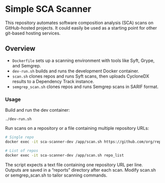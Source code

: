 # Simple SCA Scanner

This repository automates software composition analysis (SCA) scans on GitHub-hosted projects. It could easily be used as a starting point for other git-based hosting services.

## Overview

 - `Dockerfile` sets up a scanning environment with tools like Syft, Grype, and Semgrep.
 - `dev-run.sh` builds and runs the development Docker container.
 - `scan.sh` clones repos and runs Syft scans, then uploads CycloneDX results to a Dependency Track instance.
 - `semgrep_scan.sh` clones repos and runs Semgrep scans in SARIF format.

### Usage

Build and run the dev container:

`./dev-run.sh`

Run scans on a repository or a file containing multiple repository URLs:

```bash
# Single repo
docker exec -it sca-scanner-dev /app/scan.sh https://github.com/org/repo.git

# List of repos
docker exec -it sca-scanner-dev /app/scan.sh repo_list
```

The script expects a text file containing one repository URL per line.
Outputs are saved in a “reports” directory after each scan.
Modify scan.sh or semgrep_scan.sh to tailor scanning commands.